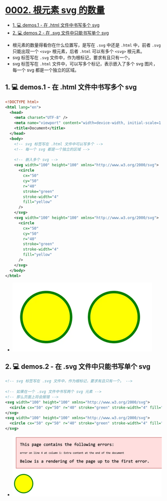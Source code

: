 # [0002. 根元素 svg 的数量](https://github.com/Tdahuyou/svg/tree/main/0002.%20%E6%A0%B9%E5%85%83%E7%B4%A0%20svg%20%E7%9A%84%E6%95%B0%E9%87%8F)

<!-- region:toc -->
- [1. 💻 demos.1 - 在 .html 文件中书写多个 svg](#1--demos1---在-html-文件中书写多个-svg)
- [2. 💻 demos.2 - 在 .svg 文件中只能书写单个 svg](#2--demos2---在-svg-文件中只能书写单个-svg)
<!-- endregion:toc -->
- 根元素的数量得看你在什么位置写，是写在 `.svg` 中还是 `.html` 中，前者 `.svg` 只能出现一个 `<svg>` 根元素，后者 `.html` 可以有多个 `<svg>` 根元素。
- svg 标签写在 `.svg` 文件中，作为根标记，要求有且只有一个。
- svg 标签写在 `.html` 文件中，可以写多个标记，表示嵌入了多个 svg 图片，每一个 svg 都是一个独立的区域。

## 1. 💻 demos.1 - 在 .html 文件中书写多个 svg

```xml
<!DOCTYPE html>
<html lang="en">
  <head>
    <meta charset="UTF-8" />
    <meta name="viewport" content="width=device-width, initial-scale=1.0" />
    <title>Document</title>
  </head>
  <body>
    <!-- svg 标签写在 .html 文件中可以写多个 -->
    <!-- 每一个 svg 都是一个独立的区域 -->
    
    <!-- 嵌入多个 svg -->
    <svg width="100" height="100" xmlns="http://www.w3.org/2000/svg">
      <circle
        cx="50"
        cy="50"
        r="40"
        stroke="green"
        stroke-width="4"
        fill="yellow"
      />
    </svg>
    <svg width="100" height="100" xmlns="http://www.w3.org/2000/svg">
      <circle
        cx="50"
        cy="50"
        r="40"
        stroke="green"
        stroke-width="4"
        fill="yellow"
      />
    </svg>
  </body>
</html>
```

- ![](assets/2024-12-09-15-38-48.png)

## 2. 💻 demos.2 - 在 .svg 文件中只能书写单个 svg

```xml
<!-- svg 标签写在 .svg 文件中，作为根标记，要求有且只有一个。 -->

<!-- 如果在一个 .svg 文件中书写两个 svg 元素 -->
<!-- 那么页面上将会报错 -->
<svg width="100" height="100" xmlns="http://www.w3.org/2000/svg">
  <circle cx="50" cy="50" r="40" stroke="green" stroke-width="4" fill="yellow" />
</svg>
<svg width="100" height="100" xmlns="http://www.w3.org/2000/svg">
  <circle cx="50" cy="50" r="40" stroke="green" stroke-width="4" fill="yellow" />
</svg>
```

- ![](assets/2024-12-09-15-39-52.png)